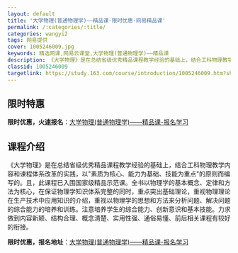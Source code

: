 ```yaml
---
layout: default
title: '大学物理(普通物理学)——精品课-限时优惠-网易精品课'
permalink: /:categories/:title/
categories: wangyi2
tags: 网易提供
cover: 1005246009.jpg
keywords: 精选网课,网易云课堂,大学物理(普通物理学)——精品课
description: 《大学物理》是在总结省级优秀精品课程教学经验的基础上，结合工科物理教学内容和谏程体系改革的实践，以素质为核心、能力为基础
classid: 1005246009
targetlink: https://study.163.com/course/introduction/1005246009.htm?share=1&shareId=1025206652&utm_campaign=share&utm_medium=iphoneShare&utm_source=&utm_u=1025206652
---
```


## 限时特惠

**限时优惠，火速报名**：[大学物理(普通物理学)——精品课-报名学习](https://study.163.com/course/introduction/1005246009.htm?share=1&shareId=1025206652&utm_campaign=share&utm_medium=iphoneShare&utm_source=&utm_u=1025206652)

## 课程介绍

《大学物理》是在总结省级优秀精品课程教学经验的基础上，结合工科物理教学内容和谏程体系改革的实践，以"素质为核心、能力为基础、技能为重点"的原则而编写的。且，此课程已入围国家级精品示范课。全书以物理学的基本概念、定律和方法为核心，在保证物理学知识体系完整的同时，重点突出基础理论，重视物理理论在生产技术中应用知识的介绍，重视以物理学的思想和方法来分析问题、解决问题的综合能力的培养和训练。注意培养学生的综合能力、创新意识和基本技能。力求做到内容新颖、结构合理、概念清楚、实用性强、通俗易懂、前后相关课程有较好的衔接。

**限时优惠，报名地址**：[大学物理(普通物理学)——精品课-报名学习](https://study.163.com/course/introduction/1005246009.htm?share=1&shareId=1025206652&utm_campaign=share&utm_medium=iphoneShare&utm_source=&utm_u=1025206652)

